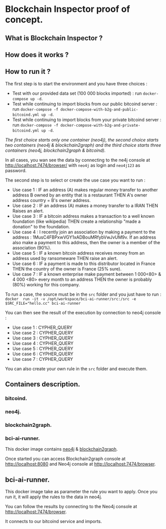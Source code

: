 # Blockchain Inspector proof of concept.

## What is Blockchain Inspector ?

## How does it works ?

## How to run it ?

The first step is to start the environment and you have three choices : 
  * Test with our provided data set (100 000 blocks imported) : run `docker-compose up -d`.
  * Test while continuing to import blocks from our public bitcoind server : run `docker-compose -f docker-compose-with-b2g-and-public-bitcoind.yml up -d`.
  * Test while continuing to import blocks from your private bitcoind server : run `docker-compose -f docker-compose-with-b2g-and-private-bitcoind.yml up -d`.

_The first choice starts only one container (neo4j), the second choice starts two containers (neo4j & blockchain2graph) and the third choice starts three containers (neo4j, blockchain2graph & bitcoind)._

In all cases, you wan see the data by connecting to the ne4j console at [http://localhost:7474/browser/](http://localhost:7474/browser/) with `neo4j` as login and `neo4j123` as password.
 
The second step is to select or create the use case you want to run : 
  * Use case 1 : IF an address (A) makes regular money transfer to another address B owned by an entity that is a restaurant THEN A's owner address country = B's owner address.
  * Use case 2 : IF an address (A) makes a money transfer to a IRAN THEN Raises an alert.
  * Use case 3 : IF a bitcoin address makes a transaction to a well known foundation (like wikipedia) THEN create a relationship "made a donation" to the foundation.
  * Use case 4 : I recently join an association by making a payment to the address : 1MusC4FBPxwVGY1xADBouMRfybVwJvUM9v. If an address also make a payment to this address, then the owner is a member of the association (90%).
  * Use case 5 : IF a known bitcoin address receives money from an address used by ransomeware THEN raise an alert.
  * Use case 6 : IF a payment is made to this distributor located in France THEN the country of the owner is France (25% sure).
  * Use case 7 : IF a known enterprise make payment between 1 000<80> & 4 000 <80> every month to an address THEN the owner is probably (80%) working for this company.

To run a case, the source must be in the `src` folder and you just have to run : `docker  run -it -v /opt/workspace/bci-ai-runner/src:/src -e $SRC_FILE="hello.cc" bci-ai-runner`

You can then see the result of the execution by connection to neo4j console :
  * Use case 1 : CYPHER_QUERY
  * Use case 2 : CYPHER_QUERY
  * Use case 3 : CYPHER_QUERY
  * Use case 4 : CYPHER_QUERY
  * Use case 5 : CYPHER_QUERY
  * Use case 6 : CYPHER_QUERY
  * Use case 7 : CYPHER_QUERY
  
You can also create your own rule in the `src` folder and execute them.

## Containers description.

### bitcoind.

### neo4j.

### blockchain2graph.

### bci-ai-runner.





This docker image contains [neo4j](https://neo4j.com) & [blockchain2graph](https://github.com/straumat/blockchain2graph). 

Once started you can access Blockchain2graph console at [http://localhost:8080](http://localhost:8080) and Neo4j console at [http://localhost:7474/browser](http://localhost:7474/browser).  

## bci-ai-runner.
This docker image take as parameter the rule you want to apply. Once you run it, it will apply the rules to the data in neo4j.

You can follow the results by connecting to the Neo4j console at [http://localhost:7474/browser](http://localhost:7474/browser).


It connects to our bitcoind service and imports.
